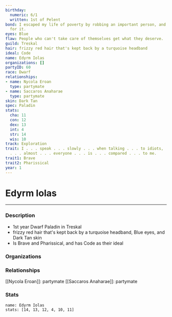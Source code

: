 ```yaml
---
birthday:
  numeric: 6/1
  written: 1st of Pelent
bond: I escaped my life of poverty by robbing an important person, and I'm wanted
  for it.
eyes: Blue
flaw: People who can't take care of themselves get what they deserve.
guild: Treskal
hair: frizzy red hair that's kept back by a turquoise headband
ideal: Code
name: Edyrm Iolas
organizations: []
partyID: 60
race: Dwarf
relationships:
- name: Nycola Eroan
  type: partymate
- name: Saccaros Anaharae
  type: partymate
skin: Dark Tan
spec: Paladin
stats:
  cha: 11
  con: 12
  dex: 13
  int: 4
  str: 14
  wis: 10
track: Exploration
trait: I . . . speak . . . slowly . . . when talking . . . to idiots, . . . which
  . . . almost . . . everyone . . . is . . . compared . . . to me.
trait1: Brave
trait2: Pharissical
year: 1
---
```

# Edyrm Iolas
---
### Description
- 1st year Dwarf Paladin in Treskal
- frizzy red hair that's kept back by a turquoise headband, Blue eyes, and Dark Tan skin
- Is Brave and Pharissical, and has Code as their ideal

### Organizations
### Relationships
[[Nycola Eroan]]: partymate
[[Saccaros Anaharae]]: partymate
### Stats
```statblock
name: Edyrm Iolas
stats: [14, 13, 12, 4, 10, 11]
```